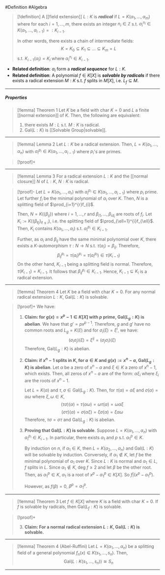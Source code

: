 #Definition #Algebra 

> [!definition]
> A [[field extension]] $L:K$ is ***radical*** if $L=K(\alpha_{1},\dots,\alpha_{m})$ where for each $i=1,\dots,m$, there exists an integer $n_{i}\in\mathbb{Z}$ s.t. $\alpha_{i}^{n_{i}}\in K(\alpha_{1},\dots,\alpha_{i-1})=:K_{i-1}$.
> 
> In other words, there exists a chain of intermediate fields: $$K=K_{0}\subseteq K_{1}\subseteq\dots \subseteq K_{m}=L$$s.t. $K_{i-1}(\alpha_{i})=K_{i}$ where $\alpha_{i}^{n_{i}}\in K_{i-1}$.
- **Related definition**: $\alpha_{i}$ form a ***radical sequence*** for $L:K$.
- **Related definition**: A polynomial $f\in K[X]$ is ***solvable by radicals*** if there exists a radical extension $M:K$ s.t. $f$ splits in $M[X]$, i.e. $L_{f}\subseteq M$.
---
##### Properties
> [!lemma] Theorem 1
> Let $K$ be a field with $\text{char }K=0$ and $L$ a finite [[normal extension]] of $K$. Then, the following are equivalent:
> 1. there exists $M:L$ s.t. $M:K$ is radical.
> 2. $\text{Gal}(L:K)$ is [[Solvable Group|solvable]].
---
> [!lemma] Lemma 2
> Let $L:K$ be a radical extension. Then, $L=K(\alpha_{1},\dots,\alpha_{n})$ with $\alpha_{i}^{p_{i}}\in K(\alpha_{1},\dots,\alpha_{i-1})$ where $p_{i}$'s are primes.

> [!proof]+
>
---
> [!lemma] Lemma 3
> For a radical extension $L:K$ and the [[normal closure]] $N$ of $L:K$, $N:K$ is radical. 

> [!proof]-
> Let $L=K(\alpha_{1},\dots,\alpha_{r})$ with $\alpha_{i}^{p_{i}}\in K(\alpha_{1},\dots,\alpha_{i-1})$ where $p_{i}$ prime. Let further $f_{i}$ be the minimal polynomial of $\alpha_{i}$ over $K$. Then, $N$ is a splitting field of $\prod_{i=1}^{r}f_{i}$.
> 
> Then, $N=K(\{ \beta_{ij} \})$ where $i=1,\dots,r$ and $\beta_{i 1},\dots,\beta_{i d_{i}}$ are roots of $f_{i}$. Let $K_{i}:=K(\{ \beta_{\ell j} \}_{\ell\leq i})$, i.e. the splitting field of $\prod_{\ell=1}^{i}f_{\ell}$. Then, $K_{i}$ contains $K(\alpha_{1},\dots,\alpha_{i})$ s.t. $\alpha_{i}^{p_{i}}\in K_{i-1}$. 
> 
> Further, as $\alpha_{i}$ and $\beta_{ij}$ have the same minimal polynomial over $K$, there exists a $K$-automorphism $\tau:N\to N$ s.t. $\tau(a_{i})=\beta_{ij}$. Therefore, $$\beta_{ij}^{p_{i}}=\tau(a_{i})^{p_{i}}=\tau(a_{i}^{p_{i}})\in \tau(K_{i-1})$$On the other hand, $K_{i-1}$ being a splitting field is normal. Therefore, $\tau(K_{i-1})=K_{i-1}$. It follows that $\beta_{ij}^{p_{i}}\in K_{i-1}$. Hence, $K_{i-1}\subseteq K_{i}$ is a radical extension.
---
> [!lemma] Theorem 4
> Let $K$ be a field with $\text{char }K=0$. For any normal radical extension $L:K$, $\text{Gal}(L:K)$ is solvable.

> [!proof]+
> We have:
> 1. **Claim: for $g(x)=x^p-1\in K[X]$ with $p$ prime, $\text{Gal}(L_{g}:K)$ is abelian**.
>    We have that $g'=px^{p-1}$. Therefore, $g$ and $g'$ have no common roots and $L_{g}=K(\xi)$ and for $\sigma_{i}(\xi)=\xi^i$, we have: $$(\sigma_{i}\sigma_{j})(\xi)=\xi^{ij}=(\sigma_{j}\sigma_{i})(\xi)$$Therefore, $\text{Gal}(L_{g}:K)$ is abelian.
> 2. **Claim: if $x^n-1$ splits in $K$, for $a\in K$ and $g(x):=x^n-a$, $\text{Gal}(L_{g}:K)$ is abelian**.
>    Let $\alpha$ be a zero of $x^n-a$ and $\xi\in K$ a zero of $x^n-1$, which exists. Then, all zeros of $x^n-a$ are of the form: $\alpha \xi_{i}$ where $\xi_{i}$ are the roots of $x^n-1$. 
>    
>    Let $L=K(\alpha)$ and $\tau,\sigma\in \text{Gal}(L_{g}:K)$. Then, for $\tau (\alpha)=\alpha \xi$ and $\sigma(\alpha)=\alpha\omega$ where $\xi,\omega\in K$, $$(\tau\sigma)(\alpha)=\tau(\alpha\omega)=\omega \tau(\alpha)=\omega\alpha \xi$$ $$(\sigma \tau)(\alpha)=\sigma(\alpha \xi)=\xi\sigma(\alpha)=\xi\alpha\omega$$Therefore, $\tau\sigma=\sigma \tau$ and $\text{Gal}(L_{g}:K)$ is abelian.
>  3. **Proving that $\text{Gal}(L:K)$ is solvable**.
>     Suppose $L=K(\alpha_{1},\dots,\alpha_{n})$ with $\alpha_{i}^{p_{i}}\in K_{i-1}$. In particular, there exists $\alpha_{1}$ and $p$ s.t. $\alpha_{1}^p\in K$. 
>     
>     By induction on $n$, if $\alpha_{1}\in K$, then $L=K(\alpha_{2},\dots,\alpha_{n})$ and $\text{Gal}(L:K)$ will be solvable by induction. Conversely, if $\alpha_{1}\notin K$, let $f$ be the minimal polynomial of $\alpha_{1}$ over $K$. Since $L:K$ is normal and $\alpha_{1}\in L$, $f$ splits in $L$. Since $\alpha_{1}\notin K$, $\text{deg }f\geq 2$ and let $\beta$ be the other root. Then, as $\alpha_{1}^p\in K$, $\alpha_{1}$ is a root of $x^p-\alpha_{1}^p\in K[X]$. So $f|(x^p-\alpha_{1}^p)$. 
>     
>     However, as $f(\beta)=0$, $\beta^p=\alpha_{1}^p$. 
---
> [!lemma] Theorem 3
> Let $f\in K[X]$ where $K$ is a field with $\text{char }K=0$. If $f$ is solvable by radicals, then $\text{Gal}(L_{f}:K)$ is solvable.

> [!proof]+
> 
> 3. **Claim: For a normal radical extension $L:K$, $\text{Gal}(L:K)$ is solvable.**
---
> [!lemma] Theorem 4 (Abel-Ruffini)
> Let $L=K(\alpha_{1},\dots,\alpha_{n})$ be a splitting field of a general polynomial $f_{n}(x)\in K(s_{1},\dots,s_{n})$. Then, $$\text{Gal}(L:K(s_{1},\dots,s_{n}))\cong S_{n}$$
---